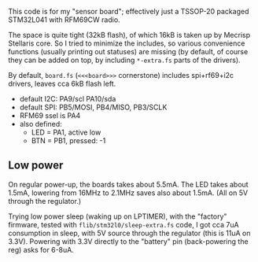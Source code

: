 This code is for my "sensor board"; effectively just a TSSOP-20 packaged
STM32L041 with RFM69CW radio.

The space is quite tight (32kB flash), of which 16kB is taken up by Mecrisp
Stellaris core. So I tried to minimize the includes, so various convenience
functions (usually printing out statuses) are missing (by default, of course
they can be added on top, by including `*-extra.fs` parts of the drivers).

By default, `board.fs` (`<<<board>>>` cornerstone) includes spi+rf69+i2c
drivers, leaves cca 6kB flash left.

* default I2C: PA9/scl PA10/sda
* default SPI: PB5/MOSI, PB4/MISO, PB3/SCLK
* RFM69 ssel is PA4
* also defined:
  * LED = PA1, active low
  * BTN = PB1, pressed: -1

## Low power

On regular power-up, the boards takes about 5.5mA.  The LED takes about 1.5mA,
lowering from 16MHz to 2.1MHz saves also about 1.5mA. (All on 5V through the
regulator.)

Trying low power sleep (waking up on LPTIMER), with the "factory" firmware,
tested with `flib/stm32l0/sleep-extra.fs` code, I got cca 7uA consumption in
sleep, with 5V source through the regulator (this is 11uA on 3.3V).
Powering with 3.3V directly to the "battery" pin (back-powering the reg)
asks for 6-8uA.
